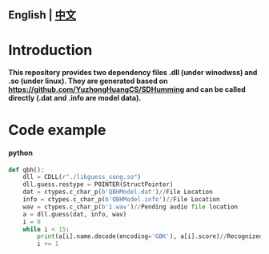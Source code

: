 ## English | [中文](https://github.com/lin-sh/Query-by-humming/blob/main/README-CN.md)
# Introduction
#### This repository provides two dependency files .dll (under winodwss) and .so (under linux). They are generated based on https://github.com/YuzhongHuangCS/SDHumming and can be called directly (.dat and .info are model data).
# Code example
#### python
```python
def qbh():
    dll = CDLL(r"./libguess_song.so")
    dll.guess.restype = POINTER(StructPointer)
    dat = ctypes.c_char_p(b'QBHModel.dat')//File Location
    info = ctypes.c_char_p(b'QBHModel.info')//File Location
    wav = ctypes.c_char_p(b'1.wav')//Pending audio file location
    a = dll.guess(dat, info, wav)
	i = 0
	while i < 15:
		print(a[i].name.decode(encoding='GBK'), a[i].score)//Recognized song titles and their accuracy rate
		i += 1
```

